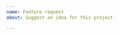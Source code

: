 ```yaml
---
name: Feature request
about: Suggest an idea for this project

---
```


<!-- Please leave this comment intact to help us with managing issues. NEEDS_VERSION_INFO_IGNORE -->
<!-- Please read our Rules of Conduct: https://opensource.microsoft.com/codeofconduct/ -->
<!-- Please search existing issues to avoid creating duplicates. -->

<!-- Describe the feature you'd like. -->
